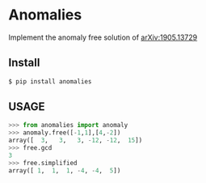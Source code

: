 # Anomalies
Implement the anomaly free solution of  [arXiv:1905.13729](https://arxiv.org/abs/1905.13729)

## Install
```bash
$ pip install anomalies
```
## USAGE
```python
>>> from anomalies import anomaly
>>> anomaly.free([-1,1],[4,-2])
array([  3,   3,   3, -12, -12,  15])
>>> free.gcd
3
>>> free.simplified
array([ 1,  1,  1, -4, -4,  5])
```
